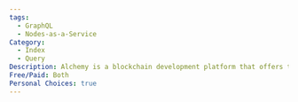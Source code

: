 ```yaml
---
tags:
  - GraphQL
  - Nodes-as-a-Service
Category:
  - Index
  - Query
Description: Alchemy is a blockchain development platform that offers tools and infrastructure for building, scaling, and managing decentralized applications (dApps) with enhanced performance and reliability.
Free/Paid: Both
Personal Choices: true
---
```

